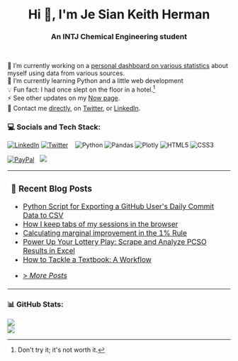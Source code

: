 <h1 align="center">Hi 👋, I'm Je Sian Keith Herman</h1>
<h3 align="center">An INTJ Chemical Engineering student</h3><br>

🔭  I’m currently working on a [personal dashboard on various statistics](https://www.jskherman.com/posts/github-commits/) about myself using data from various sources.<br>
🌱  I’m currently learning Python and a little web development<br>
💡  Fun fact: I had once slept on the floor in a hotel.[^1]<br>
⚡  See other updates on my [Now page](https://www.jskherman.com/now).<br>
📧  Contact me [directly](https://www.jskherman.com/about/#contact-me), on [Twitter](https://twitter.com/jskherman), or [LinkedIn](https://linkedin.com/in/jskherman).

[^1]: Don't try it; it's not worth it.

### 💻 Socials and Tech Stack:
[![LinkedIn](https://img.shields.io/badge/LinkedIn-%230077B5.svg?logo=linkedin&logoColor=white)](https://linkedin.com/in/jskherman)
[![Twitter](https://img.shields.io/badge/Twitter-%231DA1F2.svg?logo=Twitter&logoColor=white)](https://twitter.com/jskherman) &nbsp;&nbsp;
![Python](https://img.shields.io/badge/python-3670A0?style=flat&logo=python&logoColor=ffdd54)
![Pandas](https://img.shields.io/badge/pandas-%23150458.svg?style=flat&logo=pandas&logoColor=white)
![Plotly](https://img.shields.io/badge/Plotly-%233F4F75.svg?style=flat&logo=plotly&logoColor=white)
![HTML5](https://img.shields.io/badge/html5-%23E34F26.svg?style=flat&logo=html5&logoColor=white)
![CSS3](https://img.shields.io/badge/css3-%231572B6.svg?style=flat&logo=css3&logoColor=white) 

[![PayPal](https://img.shields.io/badge/PayPal-00457C?style=for-the-badge&logo=paypal&logoColor=white)](https://paypal.me/jskherman) &nbsp;
[![](https://visitcount.itsvg.in/api?id=jskherman&icon=0&color=8)](https://visitcount.itsvg.in)

<table><tr><td valign="top" width="100%">

### 📝 Recent Blog Posts

<!-- BLOG-POST-LIST:START -->
- [Python Script for Exporting a GitHub User&#39;s Daily Commit Data to CSV](https://www.jskherman.com/posts/github-commits/)
- [How I keep tabs of my sessions in the browser](https://www.jskherman.com/posts/sessions/)
- [Calculating marginal improvement in the 1% Rule](https://www.jskherman.com/posts/marginal-improvement/)
- [Power Up Your Lottery Play: Scrape and Analyze PCSO Results in Excel](https://www.jskherman.com/posts/lotto-data/)
- [How to Tackle a Textbook: A Workflow](https://www.jskherman.com/posts/textbook/)
<!-- BLOG-POST-LIST:END -->
- [> *More Posts*](https://www.jskherman.com/posts/)
</td>
<!-- <td valign="top" width="0%">
### 🔖 Recent ___
</td> -->
</tr></table>

<!-- ### ✍️ Random Quote -->
<!-- ![](https://quotes-github-readme.vercel.app/api?type=horizontal&theme=dark) -->

### 📊 GitHub Stats:
<!-- ![](https://github-readme-stats.vercel.app/api?username=jskherman&theme=chartreuse-dark&hide_border=false&include_all_commits=true&count_private=true)<br/> -->
![](https://github-readme-streak-stats.herokuapp.com/?user=jskherman&theme=chartreuse-dark&hide_border=false)<br/>
![](https://github-readme-stats.vercel.app/api/top-langs/?username=jskherman&theme=chartreuse-dark&hide_border=false&include_all_commits=true&count_private=true&layout=compact)

 <!-- Proudly created with GPRM ( https://gprm.itsvg.in ) -->
  
